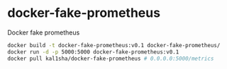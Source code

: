 # docker-fake-prometheus
Docker fake prometheus

```bash
docker build -t docker-fake-prometheus:v0.1 docker-fake-prometheus/
docker run -d -p 5000:5000 docker-fake-prometheus:v0.1
docker pull kal1sha/docker-fake-prometheus # 0.0.0.0:5000/metrics
```